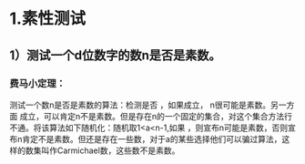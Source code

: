 # 1.素性测试
## 1）测试一个d位数字的数n是否是素数。
### 费马小定理：
测试一个数n是否是素数的算法：检测是否 ，如果成立， n很可能是素数。另一方面 成立，可以肯定n不是素数。但是存在n的一个固定的集合，对这个集合方法行不通。将该算法如下随机化：随机取1<a<n-1,如果 ，则宣布n可能是素数，否则宣布n肯定不是素数。但还是存在一些数，对于a的某些选择他们可以骗过算法，这样的数集叫作Carmichael数，这些数不是素数。
